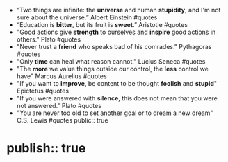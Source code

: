 - “Two things are infinite: the **universe** and human **stupidity**; and I'm not sure about the universe.” Albert Einstein #quotes
- “Education is **bitter**, but its fruit is **sweet**.” Aristotle #quotes
- "Good actions give **strength** to ourselves and **inspire** good actions in others." Plato #quotes
- "Never trust a **friend** who speaks bad of his comrades." Pythagoras #quotes
- "Only **time** can heal what reason cannot." Lucius Seneca #quotes
- "The **more** we value things outside our control, the **less** control we have" Marcus Aurelius #quotes
- "If you want to **improve**, be content to be thought **foolish** and **stupid**" Epictetus #quotes
- "If you were answered with **silence**, this does not mean that you were not answered." Plato #quotes
- "You are never too old to set another goal or to dream a new dream" C.S. Lewis #quotes
public:: true
# publish:: true
